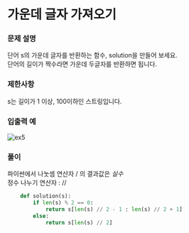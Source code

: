 # 가운데 글자 가져오기

### 문제 설명
단어 s의 가운데 글자를 반환하는 함수, solution을 만들어 보세요.        
단어의 길이가 짝수라면 가운데 두글자를 반환하면 됩니다.

### 제한사항
s는 길이가 1 이상, 100이하인 스트링입니다.

### 입출력 예
![ex5](https://user-images.githubusercontent.com/63505110/129745086-17513ad7-f676-426e-9b3e-278e8eb35365.GIF)

### 풀이
파이썬에서 나눗셈 연산자 / 의 결과값은 *실수*       
정수 나누기 연산자 : //
```python
    def solution(s):
        if len(s) % 2 == 0:
            return s[len(s) // 2 - 1 : len(s) // 2 + 1]
        else:
            return s[len(s) // 2]
```
